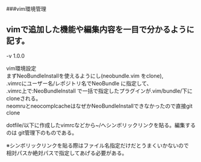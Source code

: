 ###vim環境管理

vimで追加した機能や編集内容を一目で分かるように記す。
---

-v 1.0.0

vim環境設定  
まずNeoBundleInstallを使えるようにし(neobundle.vim をclone),  
.vimrcにユーザー名/レポジトリ名でNeoBundle に指定して、  
.vimrc上で:NeoBundleInstall で一括で指定したプラグインが.vim/bundle/下にcloneされる。  
neomruとneocomplcacheはなぜかNeoBundleInstallできなかったので直接git clone  
  
dotfile/以下に作成したvimrcなどから~/へシンボリックリンクを貼る。編集するのは
git管理下のものである。  
  
  ※シンボリックリンクを貼る際はファイル名指定だけだとうまくいかないので  
  相対パスか絶対パスで指定してあげる必要がある。
